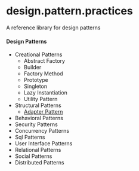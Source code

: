 # design.pattern.practices
A reference library for design patterns

#### Design Patterns
- Creational Patterns
  - Abstract Factory
  - Builder
  - Factory Method
  - Prototype
  - Singleton
  - Lazy Instantiation
  - Utility Pattern
- Structural Patterns
  - [Adapter Pattern](adapter.pattern)
- Behavioral Patterns
- Security Patterns
- Concurrency Patterns
- Sql Patterns
- User Interface Patterns
- Relational Patterns
- Social Patterns
- Distributed Patterns
